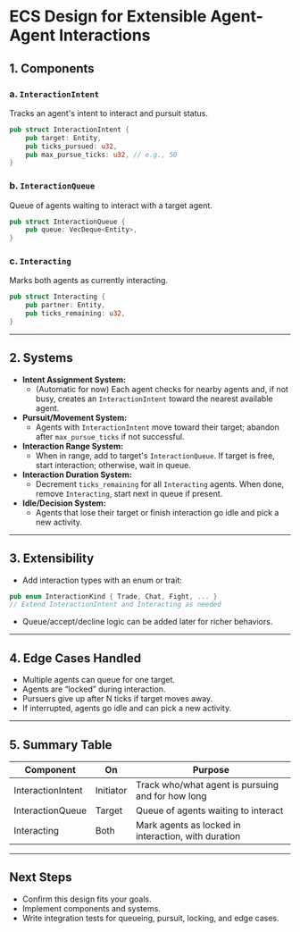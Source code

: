 # ECS Design for Extensible Agent-Agent Interactions

## 1. Components

### a. `InteractionIntent`
Tracks an agent's intent to interact and pursuit status.
```rust
pub struct InteractionIntent {
    pub target: Entity,
    pub ticks_pursued: u32,
    pub max_pursue_ticks: u32, // e.g., 50
}
```

### b. `InteractionQueue`
Queue of agents waiting to interact with a target agent.
```rust
pub struct InteractionQueue {
    pub queue: VecDeque<Entity>,
}
```

### c. `Interacting`
Marks both agents as currently interacting.
```rust
pub struct Interacting {
    pub partner: Entity,
    pub ticks_remaining: u32,
}
```

---

## 2. Systems

- **Intent Assignment System:**
  - (Automatic for now) Each agent checks for nearby agents and, if not busy, creates an `InteractionIntent` toward the nearest available agent.
- **Pursuit/Movement System:**
  - Agents with `InteractionIntent` move toward their target; abandon after `max_pursue_ticks` if not successful.
- **Interaction Range System:**
  - When in range, add to target's `InteractionQueue`. If target is free, start interaction; otherwise, wait in queue.
- **Interaction Duration System:**
  - Decrement `ticks_remaining` for all `Interacting` agents. When done, remove `Interacting`, start next in queue if present.
- **Idle/Decision System:**
  - Agents that lose their target or finish interaction go idle and pick a new activity.

---

## 3. Extensibility

- Add interaction types with an enum or trait:
```rust
pub enum InteractionKind { Trade, Chat, Fight, ... }
// Extend InteractionIntent and Interacting as needed
```
- Queue/accept/decline logic can be added later for richer behaviors.

---

## 4. Edge Cases Handled
- Multiple agents can queue for one target.
- Agents are “locked” during interaction.
- Pursuers give up after N ticks if target moves away.
- If interrupted, agents go idle and can pick a new activity.

---

## 5. Summary Table

| Component           | On         | Purpose                                              |
|---------------------|------------|------------------------------------------------------|
| InteractionIntent   | Initiator  | Track who/what agent is pursuing and for how long    |
| InteractionQueue    | Target     | Queue of agents waiting to interact                  |
| Interacting         | Both       | Mark agents as locked in interaction, with duration  |

---

## Next Steps
- Confirm this design fits your goals.
- Implement components and systems.
- Write integration tests for queueing, pursuit, locking, and edge cases.
